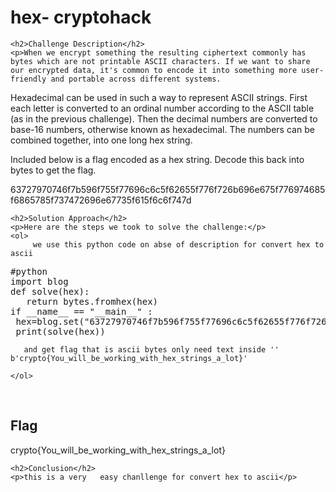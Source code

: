 <!DOCTYPE html>
<html>

<body>
    <h1>hex- cryptohack</h1>

    <h2>Challenge Description</h2>
    <p>When we encrypt something the resulting ciphertext commonly has bytes which are not printable ASCII characters. If we want to share our encrypted data, it's common to encode it into something more user-friendly and portable across different systems.

Hexadecimal can be used in such a way to represent ASCII strings. First each letter is converted to an ordinal number according to the ASCII table (as in the previous challenge). Then the decimal numbers are converted to base-16 numbers, otherwise known as hexadecimal. The numbers can be combined together, into one long hex string.

Included below is a flag encoded as a hex string. Decode this back into bytes to get the flag.

63727970746f7b596f755f77696c6c5f62655f776f726b696e675f776974685f6865785f737472696e67735f615f6c6f747d
</p>
 
    <h2>Solution Approach</h2>
    <p>Here are the steps we took to solve the challenge:</p>
    <ol>
         we use this python code on abse of description for convert hex to ascii
<pre>
#python
import blog
def solve(hex): 
   return bytes.fromhex(hex)
if __name__ == "__main__" :
 hex=blog.set("63727970746f7b596f755f77696c6c5f62655f776f726b696e675f776974685f6865785f737472696e67735f615f6c6f747d",1)
 print(solve(hex))
</pre>
       and get flag that is ascii bytes only need text inside ''       b'crypto{You_will_be_working_with_hex_strings_a_lot}'

    </ol>
<br>
    <h2>Flag</h2>
    <p class="flag">crypto{You_will_be_working_with_hex_strings_a_lot}
</p>

    <h2>Conclusion</h2>
    <p>this is a very   easy chanllenge for convert hex to ascii</p>
</body>
</html>

